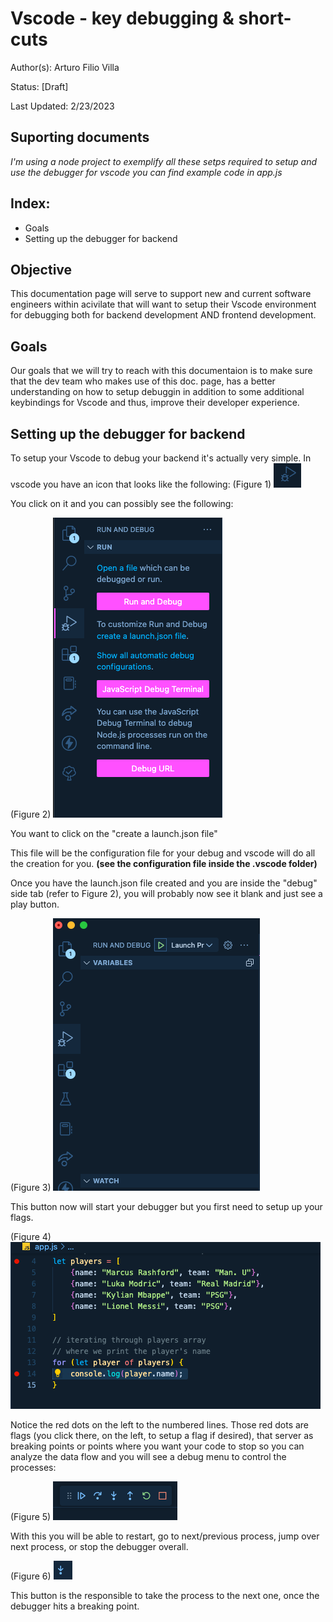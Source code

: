 # Vscode - key debugging & short-cuts

Author(s): Arturo Filio Villa

Status: [Draft]

Last Updated: 2/23/2023

## Suporting documents
_I'm using a node project to exemplify all these_
_setps required to setup and use the debugger for vscode_
_you can find example code in app.js_

## Index:
- Goals
- Setting up the debugger for backend

## Objective
This documentation page will serve to support new and current software engineers within
acivilate that will want to setup their Vscode environment for debugging both for backend development AND frontend development.

## Goals
Our goals that we will try to reach with this documentaion is to make sure that the dev team who makes use of this doc. page, has a better understanding on how to setup debuggin in addition to some additional keybindings for Vscode and thus, improve their developer experience.

## Setting up the debugger for backend
To setup your Vscode to debug your backend it's actually very simple. In vscode you have an icon that looks like the following:
(Figure 1)
![Debug Button](./images/debug_logo2.png)

You click on it and you can possibly see the following:

(Figure 2)
![Debug Menu](./images/debug_menu.png)

You want to click on the "create a launch.json file"

This file will be the configuration file for your debug and vscode will do all the creation for you. 
<strong>(see the configuration file inside the .vscode folder)</strong>

Once you have the launch.json file created and you are inside the "debug" side tab (refer to Figure 2), you will probably now see it blank and just see a play button.

(Figure 3)
![Play Button](./images/play_button.png)

This button now will start your debugger but you first need to setup up your flags.

(Figure 4)
![Flags](./images/flags.png)

Notice the red dots on the left to the numbered lines. Those red dots are flags (you click there, on the left, to setup a flag if desired), that server as breaking points or points where you want your code to stop so you can analyze the data flow and you will see a debug menu to control the processes:

(Figure 5)
![Debugger Buttons](./images/debugger_buttons.png)

With this you will be able to restart, go to next/previous process, jump over next process, or stop the debugger overall.

(Figure 6)
![Next Button](./images/next_button.png)

This button is the responsible to take the process to the next one, once the debugger hits a breaking point.